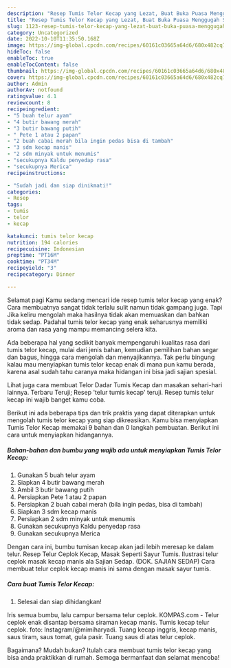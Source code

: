 ```yaml
---
description: "Resep Tumis Telor Kecap yang Lezat, Buat Buka Puasa Menggugah Selera"
title: "Resep Tumis Telor Kecap yang Lezat, Buat Buka Puasa Menggugah Selera"
slug: 1123-resep-tumis-telor-kecap-yang-lezat-buat-buka-puasa-menggugah-selera
category: Uncategorized
date: 2022-10-10T11:35:50.168Z
image: https://img-global.cpcdn.com/recipes/60161c03665a64d6/680x482cq70/tumis-telor-kecap-foto-resep-utama.jpg
hideToc: false
enableToc: true
enableTocContent: false
thumbnail: https://img-global.cpcdn.com/recipes/60161c03665a64d6/680x482cq70/tumis-telor-kecap-foto-resep-utama.jpg
cover: https://img-global.cpcdn.com/recipes/60161c03665a64d6/680x482cq70/tumis-telor-kecap-foto-resep-utama.jpg
author: Admin
authorAv: notfound
ratingvalue: 4.1
reviewcount: 8
recipeingredient:
- "5 buah telur ayam"
- "4 butir bawang merah"
- "3 butir bawang putih"
- " Pete 1 atau 2 papan"
- "2 buah cabai merah bila ingin pedas bisa di tambah"
- "3 sdm kecap manis"
- "2 sdm minyak untuk menumis"
- "secukupnya Kaldu penyedap rasa"
- "secukupnya Merica"
recipeinstructions:

- "Sudah jadi dan siap dinikmati!"
categories:
- Resep
tags:
- tumis
- telor
- kecap

katakunci: tumis telor kecap 
nutrition: 194 calories
recipecuisine: Indonesian
preptime: "PT16M"
cooktime: "PT34M"
recipeyield: "3"
recipecategory: Dinner

---
```



Selamat pagi Kamu sedang mencari ide resep tumis telor kecap yang enak? Cara membuatnya sangat tidak terlalu sulit namun tidak gampang juga. Tapi Jika keliru mengolah maka hasilnya tidak akan memuaskan dan bahkan tidak sedap. Padahal tumis telor kecap yang enak seharusnya memiliki aroma dan rasa yang mampu memancing selera kita.


Ada beberapa hal yang sedikit banyak mempengaruhi kualitas rasa dari tumis telor kecap, mulai dari jenis bahan, kemudian pemilihan bahan segar dan bagus, hingga cara mengolah dan menyajikannya. Tak perlu bingung kalau mau menyiapkan tumis telor kecap enak di mana pun kamu berada, karena asal sudah tahu caranya maka hidangan ini bisa jadi sajian spesial.

Lihat juga cara membuat Telor Dadar Tumis Kecap dan masakan sehari-hari lainnya. Terbaru Teruji; Resep &#39;telur tumis kecap&#39; teruji. Resep tumis telur kecap ini wajib banget kamu coba.


Berikut ini ada beberapa tips dan trik praktis yang dapat diterapkan untuk mengolah tumis telor kecap yang siap dikreasikan. Kamu bisa menyiapkan Tumis Telor Kecap memakai 9 bahan dan 0 langkah pembuatan. Berikut ini cara untuk menyiapkan hidangannya.

<!--inarticleads1-->

##### Bahan-bahan dan bumbu yang wajib ada untuk menyiapkan Tumis Telor Kecap:

1. Gunakan 5 buah telur ayam
1. Siapkan 4 butir bawang merah
1. Ambil 3 butir bawang putih
1. Persiapkan  Pete 1 atau 2 papan
1. Persiapkan 2 buah cabai merah (bila ingin pedas, bisa di tambah)
1. Siapkan 3 sdm kecap manis
1. Persiapkan 2 sdm minyak untuk menumis
1. Gunakan secukupnya Kaldu penyedap rasa
1. Gunakan secukupnya Merica


Dengan cara ini, bumbu tumisan kecap akan jadi lebih meresap ke dalam telur. Resep Telur Ceplok Kecap, Masak Seperti Sayur Tumis. Ilustrasi telur ceplok masak kecap manis ala Sajian Sedap. (DOK. SAJIAN SEDAP) Cara membuat telur ceplok kecap manis ini sama dengan masak sayur tumis. 

<!--inarticleads2-->

##### Cara buat Tumis Telor Kecap:


1. Selesai dan siap dihidangkan!

Iris semua bumbu, lalu campur bersama telur ceplok. KOMPAS.com - Telur ceplok enak disantap bersama siraman kecap manis. Tumis kecap telur ceplok. foto: Instagram/@mimiharyadi. Tuang kecap inggris, kecap manis, saus tiram, saus tomat, gula pasir. Tuang saus di atas telur ceplok. 

Bagaimana? Mudah bukan? Itulah cara membuat tumis telor kecap yang bisa anda praktikkan di rumah. Semoga bermanfaat dan selamat mencoba!
